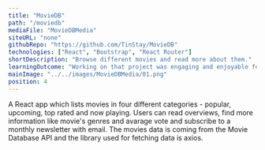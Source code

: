 ```yaml
---
title: "MovieDB"
path: "/moviedb"
mediaFile: "MovieDBMedia"
siteURL: "none"
githubRepo: "https://github.com/TinStay/MovieDB"
technologies: ["React", "Bootstrap", "React Router"]
shortDescription: "Browse different movies and read more about them."
learningOutcome: "Working on that project was engaging and enjoyable for me as I had always wanted to build a movie app. Performing requests to the API and modifying the retrieved data was the main source of new knowledge during the development of the website. I also got to play around with React Router and history props which was new for me then. "
mainImage: "../../images/MovieDBMedia/01.png"
position: 4
---
```

A React app which lists movies in four different categories - popular, upcoming, top rated and now playing. Users can read overviews, find more information like movie's genres and avarage vote and subscribe to a monthly newsletter with email. The movies data is coming from the Movie Database API and the library used for fetching data is axios. 